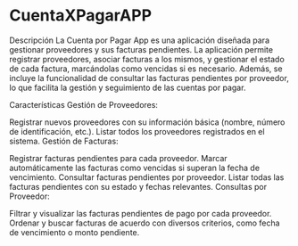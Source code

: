 # CuentaXPagarAPP
Descripción
La Cuenta por Pagar App es una aplicación diseñada para gestionar proveedores y sus facturas pendientes. La aplicación permite registrar proveedores, asociar facturas a los mismos, y gestionar el estado de cada factura, marcándolas como vencidas si es necesario. Además, se incluye la funcionalidad de consultar las facturas pendientes por proveedor, lo que facilita la gestión y seguimiento de las cuentas por pagar.

Características
Gestión de Proveedores:

Registrar nuevos proveedores con su información básica (nombre, número de identificación, etc.).
Listar todos los proveedores registrados en el sistema.
Gestión de Facturas:

Registrar facturas pendientes para cada proveedor.
Marcar automáticamente las facturas como vencidas si superan la fecha de vencimiento.
Consultar facturas pendientes por proveedor.
Listar todas las facturas pendientes con su estado y fechas relevantes.
Consultas por Proveedor:

Filtrar y visualizar las facturas pendientes de pago por cada proveedor.
Ordenar y buscar facturas de acuerdo con diversos criterios, como fecha de vencimiento o monto pendiente.
